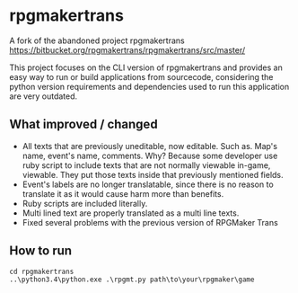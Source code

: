# rpgmakertrans
A fork of the abandoned project rpgmakertrans https://bitbucket.org/rpgmakertrans/rpgmakertrans/src/master/

This project focuses on the CLI version of rpgmakertrans and provides an easy way to run or build applications from sourcecode, considering the python version requirements and dependencies used to run this application are very outdated.

## What improved / changed
- All texts that are previously uneditable, now editable. Such as. Map's name, event's name, comments. Why? Because some developer use ruby script to include texts that are not normally viewable in-game, viewable. They put those texts inside that previously mentioned fields.
- Event's labels are no longer translatable, since there is no reason to translate it as it would cause harm more than benefits.
- Ruby scripts are included literally.
- Multi lined text are properly translated as a multi line texts.
- Fixed several problems with the previous version of RPGMaker Trans

## How to run
```shell
cd rpgmakertrans
..\python3.4\python.exe .\rpgmt.py path\to\your\rpgmaker\game
```
